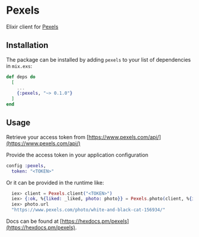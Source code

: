 # Pexels

Elixir client for [Pexels](https://www.pexels.com)

## Installation

The package can be installed by adding `pexels` to your list of dependencies in `mix.exs`:

```elixir
def deps do
  [
    ...
    {:pexels, "~> 0.1.0"}
  ]
end
```

## Usage

Retrieve your access token from [https://www.pexels.com/api/](https://www.pexels.com/api/)

Provide the access token in your application configuration

```elixir
config :pexels,
  token: "<TOKEN>"
```

Or it can be provided in the runtime like:

```elixir
  iex> client = Pexels.client("<TOKEN>")
  iex> {:ok, %{liked: _liked, photo: photo}} = Pexels.photo(client, %{id: 156934})
  iex> photo.url
  "https://www.pexels.com/photo/white-and-black-cat-156934/"
```

Docs can be found at [https://hexdocs.pm/pexels](https://hexdocs.pm/pexels).
